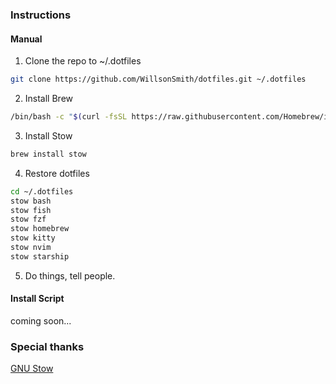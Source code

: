 ### Instructions

#### Manual

1. Clone the repo to ~/.dotfiles

```sh
git clone https://github.com/WillsonSmith/dotfiles.git ~/.dotfiles
```

2. Install Brew

```sh
/bin/bash -c "$(curl -fsSL https://raw.githubusercontent.com/Homebrew/install/HEAD/install.sh)"
```

3. Install Stow

```sh
brew install stow
```

4. Restore dotfiles

```sh
cd ~/.dotfiles
stow bash
stow fish
stow fzf
stow homebrew
stow kitty
stow nvim
stow starship
```

5. Do things, tell people.

#### Install Script

coming soon...

### Special thanks

[GNU Stow](https://www.gnu.org/software/stow/)
